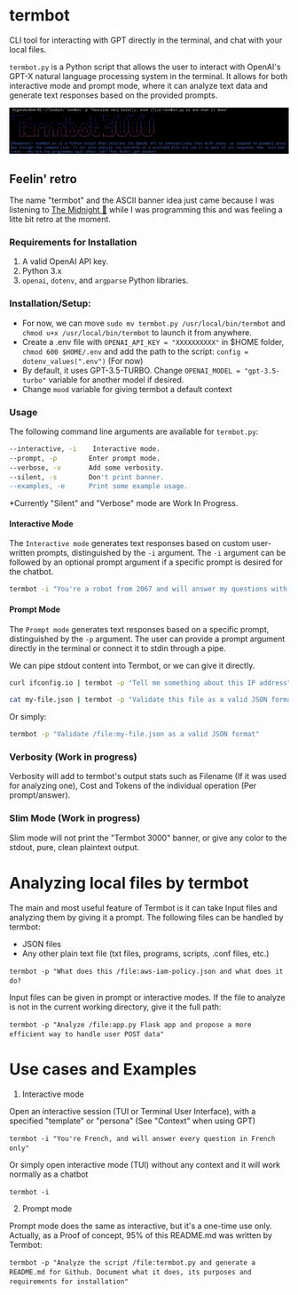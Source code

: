 # termbot
CLI tool for interacting with GPT directly in the terminal, and chat with your local files.

`termbot.py` is a Python script that allows the user to interact with OpenAI's GPT-X natural language processing system in the terminal. It allows for both interactive mode and prompt mode, where it can analyze text data and generate text responses based on the provided prompts.

![termbot-prompt-mode Image](termbot-prompt-mode.png)

## Feelin' retro

The name "termbot" and the ASCII banner idea just came because I was listening to [The Midnight 🎵](https://www.youtube.com/watch?v=VoD8RSnfpyo) while I was programming this and was feeling a litte bit retro at the moment.

### Requirements for Installation
1. A valid OpenAI API key.
2. Python 3.x
3. `openai`, `dotenv`, and `argparse` Python libraries.

### Installation/Setup:

* For now, we can move `sudo mv termbot.py /usr/local/bin/termbot` and `chmod u+x /usr/local/bin/termbot` to launch it from anywhere.
* Create a .env file with `OPENAI_API_KEY = "XXXXXXXXXX"` in $HOME folder, `chmod 600 $HOME/.env` and add the path to the script:
`config = dotenv_values(".env")` (For now)
* By default, it uses GPT-3.5-TURBO. Change `OPENAI_MODEL = "gpt-3.5-turbo"` variable for another model if desired.
* Change `mood` variable for giving termbot a default context

### Usage
The following command line arguments are available for `termbot.py`:

```bash
--interactive, -i    Interactive mode.
--prompt, -p        Enter prompt mode.
--verbose, -v       Add some verbosity.
--silent, -s        Don't print banner.
--examples, -e      Print some example usage.
```
*Currently "Silent" and "Verbose" mode are Work In Progress.

#### Interactive Mode
The `Interactive mode` generates text responses based on custom user-written prompts, distinguished by the `-i` argument. The `-i` argument can be followed by an optional prompt argument if a specific prompt is desired for the chatbot.

```bash
termbot -i "You're a robot from 2067 and will answer my questions with a very robotic manner"
```

#### Prompt Mode
The `Prompt mode` generates text responses based on a specific prompt, distinguished by the `-p` argument. The user can provide a prompt argument directly in the terminal or connect it to stdin through a pipe.

We can pipe stdout content into Termbot, or we can give it directly.
```bash
curl ifconfig.io | termbot -p "Tell me something about this IP address"
```

```bash
cat my-file.json | termbot -p "Validate this file as a valid JSON format"
```
Or simply:

```bash
termbot -p "Validate /file:my-file.json as a valid JSON format"
```
### Verbosity (Work in progress)

Verbosity will add to termbot's output stats such as Filename (If it was used for analyzing one), Cost and Tokens of the individual operation (Per prompt/answer).

### Slim Mode (Work in progress)

Slim mode will not print the "Termbot 3000" banner, or give any color to the stdout, pure, clean plaintext output.

# Analyzing local files by termbot

The main and most useful feature of Termbot is it can take Input files and analyzing them by giving it a prompt. The following files can be handled by termbot:
* JSON files
* Any other plain text file (txt files, programs, scripts, .conf files, etc.)

`termbot -p "What does this /file:aws-iam-policy.json and what does it do?`

Input files can be given in prompt or interactive modes. If the file to analyze is not in the current working directory, give it the full path:

`termbot -p "Analyze /file:app.py Flask app and propose a more efficient way to handle user POST data"`

# Use cases and Examples

1. Interactive mode

Open an interactive session (TUI or Terminal User Interface), with a specified "template" or "persona" (See "Context" when using GPT)

`termbot -i "You're French, and will answer every question in French only"`

Or simply open interactive mode (TUI) without any context and it will work normally as a chatbot

`termbot -i`

2. Prompt mode

Prompt mode does the same as interactive, but it's a one-time use only. Actually, as a Proof of concept, 95% of this README.md was written by Termbot:

`termbot -p "Analyze the script /file:termbot.py and generate a README.md for Github. Document what it does, its purposes and requirements for installation"`
